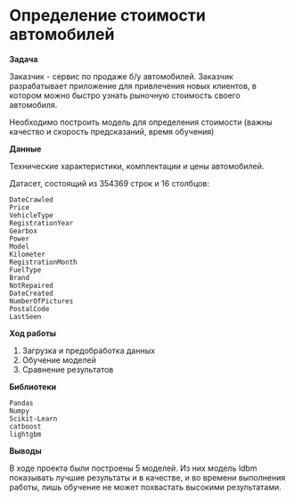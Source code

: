 # Определение стоимости автомобилей

**Задача**

Заказчик - сервис по продаже б/у автомобилей. Заказчик разрабатывает приложение для привлечения новых клиентов, в котором можно быстро узнать рыночную стоимость своего автомобиля. 

Необходимо построить модель для определения стоимости (важны качество и скорость предсказаний, время обучения)

**Данные** 

Технические характеристики, комплектации и цены автомобилей. 

Датасет, состоящий из 354369 строк и 16 столбцов:

    DateCrawled
    Price
    VehicleType
    RegistrationYear
    Gearbox
    Power
    Model
    Kilometer
    RegistrationMonth
    FuelType
    Brand
    NotRepaired
    DateCreated
    NumberOfPictures
    PostalCode
    LastSeen

**Ход работы**

1. Загрузка и предобработка данных
2. Обучение моделей
3. Сравнение результатов

**Библиотеки**

    Pandas
    Numpy
    Scikit-Learn
    catboost
    lightgbm

**Выводы**

В ходе проекта были построены 5 моделей. Из них модель ldbm показывать лучшие результаты и в качестве, и во времени выполнения работы, лишь обучение не может похвастать высокими результатами. 